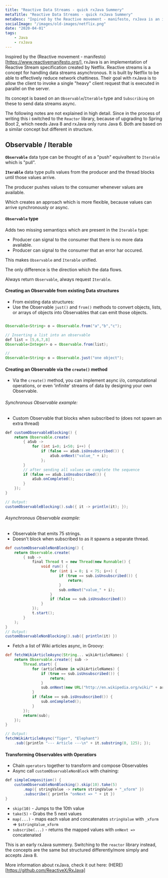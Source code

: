 ```yaml
---
title: "Reactive Data Streams - quick rxJava Summery"
metaTitle: "Reactive Data Streams - quick rxJava Summery"
metaDesc: "Inpired by the Reactive movement - manifesto, rxJava is an implementation of Reactive Stream specification created by netflix. "
socialImage: "/images/old-images/netflix.png"
date: "2020-04-01"
tags:
    - Java
    - rxJava
---
```


Inspired by the (Reactive movement - manifesto)[https://www.reactivemanifesto.org/], rxJava is an implementation of Reactive Stream specification created by Netflix. Reactive streams is a concept for handling data streams asynchronous. It is built by Netflix to be able to effectively reduce network chattiness. Their goal with rxJava is to allow the client to invoke a single "heavy" client request that is executed in parallel on the server.

Its concept is based on an `Observable`/`Iterable` type and `Subscribing` on these to send data streams async.

The following notes are not explained in high detail. Since in the process of writing this i switched to the `Reactor` library, because of upgrading to Spring Boot 2, which needs Java 8 and rxJava only runs Java 6. Both are based on a similar concept but different in structure.

## Observable / Iterable

**`Observable`** data type can be thought of as a "push" equivaltent to `Iterable` which is "pull".

**`Iterable`** data type pulls values from the producer and the thread blocks until those values arrive.

The producer pushes values to the consumer whenever values are available.

Which creates an approach which is more flexible, because values can arrive synchronously or async.

#### `Observable` type

Adds two missing semantiqcs which are present in the `Iterable` type:

- Producer can signal to the consumer that there is no more data available.
- Producer can signal to the consumer that an error har occured.

This makes `Observable` and `Iterable` unified.

The only difference is the direction which the data flows.

Always return `Observable`, always request `Iterable`.

#### Creating an Observable from existing Data structures

- From existing data structures:
- Use the Observable `just()` and `from()` methods to convert objects, lists, or arrays of objects into Observables that can emit those objects.

```java

Observable<String> o = Observable.from("a","b","c");

// Inserting a list into an observable
def list = [5,6,7,8]
Observable<Integer> o = Observable.from(list);

//
Observable<String> o = Observable.just("one object");

```

#### Creating an Observable via the `create()` method

- Via the `create()` method, you can implement async i/o, computational operations, or even 'infinite' streams of data by designing your own Observable.

###### Synchronous Observable example:

- Custom Observable that blocks when subscribed to (does not spawn an extra thread)

```java
def customObservableBlocking() {
    return Observable.create(
        { aSub ->
            for (int i=0; i<50; i++) {
                if (false == aSub.isUnsubscribed()) {
                    aSub.onNext("value_" + i);
                };
        }
        // after sending all values we complete the sequence
        if (false == aSub.isUnsubscribed()) {
            aSub.onCompleted();
        }
    });
}

// Output:
customObservableBlocking().sub({ it -> println(it); });
```

###### Asynchronous Observable example:

- Observable that emits 75 strings.
- Doesn't block when subscribed to as it spawns a separate thread.

```groovy
def customObservableNonBlocking() {
    return Observable.create(
        { sub ->
            final Thread t = new Thread(new Runnable() {
                void run() {
                    for (int i = 0; i < 75; i++) {
                        if (true == sub.isUnsubscribed()) {
                            return;
                        }
                        sub.onNext("value_" + i);
                    }
                    if (false == sub.isUnsubscribed())
                }
            });
            t.start();
        }
    );
}
// Output:
customObservableNonBlocking().sub({ println(it) })
```

- Fetch a list of Wiki articles async, in Groovy:

```groovy
def fetchWikiArticleAsync(String... wikiArticleNames) {
    return Observable.create({ sub ->
        Thread.start( {
            for (articleName in wikiArticleNames) {
                if (true == sub.isUnsubscribed()) {
                    return;
                }
                sub.onNext(new URL("http://en.wikipedia.org/wiki/" + articleName).getText());
            }
            if (false == sub.isUnsubscribed()) {
                sub.onCompleted();
            }
        });
        return(sub);
    });
}

// Output:
fetchWikiArticleAsync("Tiger", "Elephant")
    .sub({println "--- Article ---\n" + it.substring(0, 125); });
```

#### Transforming Observables with Operatiors

- Chain `operators` together to transform and compose Observables
- Async call `customObservableNonBlock` with chaining:

```java
def simpleComposition() {
    customObservableNonBlocking().skip(10).take(5)
        .map({ stringValue -> return stringValue + "_xform" })
        .subscribe({ println "onNext => " + it })
}
```

- `skip(10)` - Jumps to the 10th value
- `take(5)` - Grabs the 5 next values
- `map(...)` - maps each value and concatenates `stringValue` with `_xform` => `$stringValue_xform`
- `subscribe(...)` - returns the mapped values with `onNext =>` concatenated

This is an early rxJava summery. Switching to the `reactor` library instead, the concepts are the same but structured differently/more simply and accepts Java 8.

More information about rxJava, check it out here: (HERE)[https://github.com/ReactiveX/RxJava]

